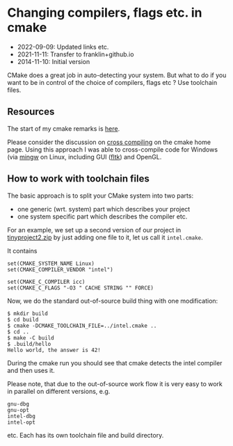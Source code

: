 
# Changing compilers, flags etc. in cmake
- 2022-09-09: Updated links etc. 
- 2021-11-11: Transfer to franklin+github.io
- 2014-11-10: Initial version

    
    
CMake does a great job in auto-detecting your system. But
what to do if you want to be in control of the choice
of compilers, flags etc ? Use toolchain files.

<!-- more -->

## Resources

The  start of my cmake remarks is [here](/older-posts/2014-10-30-cmake).

Please          consider           the          discussion          on
[cross  compiling](https://cmake.org/cmake/help/book/mastering-cmake/chapter/Cross%20Compiling%20With%20CMake.html) on
the cmake home page. Using this approach I was able to cross-compile
code for Windows (via [mingw](http://www.mingw.org/) on Linux, including
GUI  ([fltk](http://www.fltk.org)) and OpenGL.

## How to work with toolchain files

The basic approach is to split your CMake system into two parts:

- one generic (wrt. system) part which describes your project
- one system  specific part which describes the compiler etc.

For an example, we set up a second version of our project in
[tinyproject2.zip](/assets/tinyproject2.zip) by just adding
one file to it, let us call it `intel.cmake`.

It contains

````
set(CMAKE_SYSTEM_NAME Linux)
set(CMAKE_COMPILER_VENDOR "intel")

set(CMAKE_C_COMPILER icc)
set(CMAKE_C_FLAGS "-O3 " CACHE STRING "" FORCE)
````

Now, we do the standard out-of-source build thing with one modification:

````
$ mkdir build
$ cd build
$ cmake -DCMAKE_TOOLCHAIN_FILE=../intel.cmake ..
$ cd ..
$ make -C build
$ .build/hello
Hello world, the answer is 42!
````

During  the cmake  run you  should see  that cmake  detects the  intel
compiler and then uses it.

Please note, that due to the out-of-source work flow it is very easy
to work in parallel on different versions, e.g.

````
gnu-dbg
gnu-opt
intel-dbg
intel-opt
````

etc. Each has its own toolchain file and build directory.

